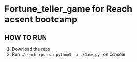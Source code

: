 # Fortune_teller_game for Reach acsent bootcamp

## HOW TO RUN 
1) Download the repo
2) Run `./reach rpc-run python3 -u ./Game.py ` on console
